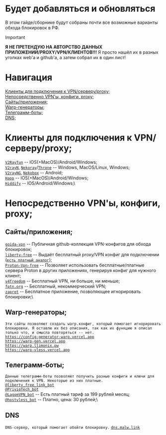 # **Будет добавляться и обновляться**
В этом гайде/сборнике будут собраны почти все возможные варианты обхода блокировок в РФ.
> [!IMPORTANT]
> **Я НЕ ПРЕТЕНДУЮ НА АВТОРСТВО ДАННЫХ ПРИЛОЖЕНИЙ/PROXY/VPN/КЛИЕНТОВ!!!** Я просто нашёл их в разных уголках web'а и github'а, а затем собрал их в один лист! 

# Навигация
[Клиенты для подключения к VPN/серверу/proxy;](#Клиенты-для-подключения-к-VPN/серверу/proxy)\
[Непосредственно VPN'ы, конфиги, proxy;](#Непосредственно-VPNы-конфиги-proxy;)\
	[Сайты/приложения;](#Сайты/приложения)\
	[Warp-генераторы;](#Warp-генераторы)\
	[Телеграмм-боты;](#Телеграмм-боты)\
	[DNS;](#DNS)

# Клиенты для подключения к VPN/серверу/proxy;
[`V2RayTun`](https://v2raytun.me/) -- IOS(+MacOS)/Android/Windows;\
[`V2rayN`](https://v2rayn.xyz/), [`Nekoray`](https://nekoray.org)/[`Throne`](https://github.com/throneproj/Throne) -- Windows, MacOS/Linux, Windows;\
[`V2rayNG`](https://github.com/2dust/v2rayNG), [`Nekobox`](https://getnekobox.com/) -- Android;\
[`Happ`](https://www.happ.su) -- IOS(+MacOS)/Android/Windows;\
[`Hiddify`](https://hiddify.com/) -- IOS/Android/Windows;\
# Непосредственно VPN'ы, конфиги, proxy;
## Сайты/приложения;
[`goida-vpn`](https://github.com/AvenCores/goida-vpn-configs) -- Публичная github-коллекция VPN-конфигов для обхода блокировок;\
[`liberty-free`](https://liberty-free.ru/) -- Выдаёт бесплатный proxy/VPN конфиг для подключении ([`есть платный аналог`](https://t.me/vpn_liberty_bot));\
[`Proton-Vpn-free`](https://help-guide.notion.site/ProtonVPN-1f72684dab0d80b481bdfb1df9148e0c) -- Позволяет использовать бесплатные/платные сервера Proton в других приложениях, генерируя конфиг для нужного клиент;\
[`v4freedom`](https://v4freedom.com/) -- Бесплатный VPN, ни больше, ни меньше;\
[`fptn.org`]( https://fptn.org/) -- Бесплатный, некоммерческий VPN;\
[`zapret`](https://github.com/Flowseal/zapret-discord-youtube) -- Бесплатное приложение, позволяющее игнорировать блокировки;\
## Warp-генераторы;
`Эти сайты позволяют создать warp.конфиг, который помогает игнорировать блокировки. Я оставлю их без описания, так как их функцию я описал только что, и смысла повторяться -- нет.`\
[`https://config-generator-warp.vercel.app`](https://config-generator-warp.vercel.app)\
[`https://warp-gen.vercel.app`](https://warp-gen.vercel.app)\
[`https://warp.llimonix.pw`](https://warp.llimonix.pw)\
[`https://warp-vless.vercel.app`](https://warp-vless.vercel.app)
## Телеграмм-боты;
`Данные телеграмм-боты позволяют получить разные конфиги и ключи для подключения к VPN. Некоторые из них платные.`\
[`@liberty_free_link_bot`](https://t.me/liberty_free_link_bot)\
[`@PrivioTech_bot`](https://t.me/PrivioTech_bot)\
[`@LagomVPN_bot`](https://t.me/LagomVPN_bot) -- Есть платный тариф за 199 рублей месяц;\
[`@hostvless_bot`](https://t.me/hostvless_bot) -- Платно, цена: 30 рублей;\
## DNS
`DNS-сервер, который помогает обойти блокировку.`
[`dns.malw.link`](https://info.dns.malw.link/)
